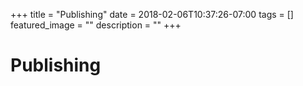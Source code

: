 +++
title =  "Publishing"
date = 2018-02-06T10:37:26-07:00
tags = []
featured_image = ""
description = ""
+++

# Publishing